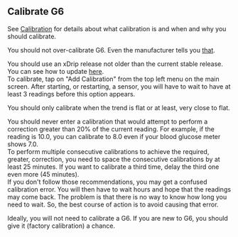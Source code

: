 ## Calibrate G6  
  
See [Calibration](./Calibration.md) for details about what calibration is and when and why you should calibrate.  

You should not over-calibrate G6.  Even the manufacturer tells you [that](https://www.dexcom.com/faqs/is-my-dexcom-sensor-accurate).  

You should use an xDrip release not older than the current stable release.  You can see how to update [here](./Updates.md).  
To calibrate, tap on "Add Calibration" from the top left menu on the main screen.  After starting, or restarting, a sensor, you will have to wait to have at least 3 readings before this option appears.  

You should only calibrate when the trend is flat or at least, very close to flat.  

You should never enter a calibration that would attempt to perform a correction greater than 20% of the current reading.  For example, if the reading is 10.0, you can calibrate to 8.0 even if your blood glucose meter shows 7.0.  
To perform multiple consecutive calibrations to achieve the required, greater, correction, you need to space the consecutive calibrations by at least 25 minutes.  If you want to calibrate a third time, delay the third one even more (45 minutes).  
If you don't follow those recommendations, you may get a confused calibration error.  You will then have to wait hours and hope that the readings may come back.  The problem is that there is no way to know how long you need to wait.  So, the best course of action is to avoid causing that error.  

Ideally, you will not need to calibrate a G6.  If you are new to G6, you should give it (factory calibration) a chance.  
